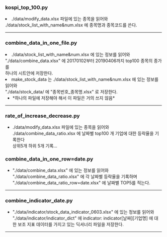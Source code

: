   
### kospi_top_100.py <ul>    
<li>./data/modify_data.xlsx 파일에 있는 종목을 읽어와 ./data/stock_list_with_name&num.xlsx 에 종목명과 종목코드를 쓴다.</li>    
 
  
---  
### combine_data_in_one_file.py <ul>    
<li>./data/stock_list_with_name&num.xlsx 에 있는 정보를 읽어와  <br>"./data/combine_data.xlsx" 에 20170102부터 20190406까지 top100 종목의 종가를 <br>하나의 시트안에 저장한다.</li>    
<li>make_stock_data 는 ./data/stock_list_with_name&num.xlsx 에 있는 정보를 읽어와 <br>"./data/stock_data/ 에 "종목번호_종목명.xlsx" 로 저장한다.    
    <ul>    
    <li>*하나의 파일에 저장해야 해서 이 파일은 거의 쓰지 않음*    
    </li>    
    </ul>    
</li>    
  
  
---  
### rate_of_increase_decrease.py <ul>
<ul>     
   <li>  
   ./data/modify_data.xlsx 파일에 있는 종목을 읽어와 ./data/combine_data_ratio.xlsx 에 날짜별 top100 개 기업에 대한 등락율을 기록한다<br>  
   상위5개 하위 5개 기록...  
   </li>
</ul>    

### combine_data_in_one_row=date.py
<ul>    
<li>"./data/combine_data.xlsx" 에 있는 정보를 읽어와  <br>"./data/combine_data_ratio.xlsx" 에 각 날짜별 등락율을 기록하며
 <br> "./data/combine_data_ratio_row=date.xlsx" 에 날짜별 TOP5를 적는다.
 </li>      
 
</ul> 



---
### combine_indicator_date.py  
<ul>    
<li>"./data/indicator/stock_data_indicator_0603.xlsx" 에 있는 정보를 읽어와  <br>"./data/indicator/indicator_dict" 에 indicator: indicator[날짜][기업명] 에 대한 보조 지표 데이터를 가지고 있는 딕셔너리 파일을 저장한다.</li>      
</ul>  



  
  
  
  
  
 ---